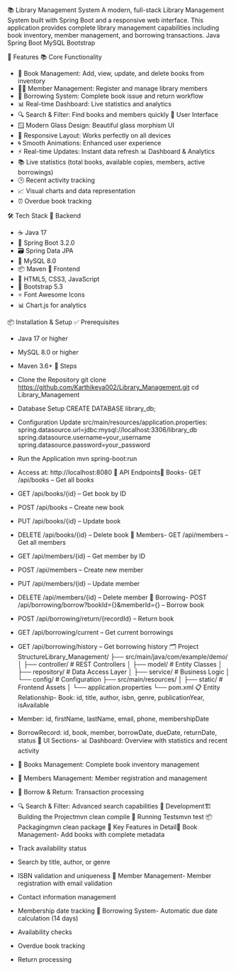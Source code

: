 📚 Library Management System
A modern, full-stack Library Management System built with Spring Boot and a responsive web interface. This application provides complete library management capabilities including book inventory, member management, and borrowing transactions.
Java Spring Boot MySQL Bootstrap

🚀 Features
📚 Core Functionality
- 📘 Book Management: Add, view, update, and delete books from inventory
- 🧑‍💼 Member Management: Register and manage library members
- 🔄 Borrowing System: Complete book issue and return workflow
- 📊 Real-time Dashboard: Live statistics and analytics
- 🔍 Search & Filter: Find books and members quickly
🎨 User Interface
- 🪟 Modern Glass Design: Beautiful glass morphism UI
- 📱 Responsive Layout: Works perfectly on all devices
- 🌀 Smooth Animations: Enhanced user experience
- ⚡ Real-time Updates: Instant data refresh
📊 Dashboard & Analytics
- 📚 Live statistics (total books, available copies, members, active borrowings)
- 🕒 Recent activity tracking
- 📈 Visual charts and data representation
- ⏰ Overdue book tracking

🛠 Tech Stack
🔧 Backend
- ☕ Java 17
- 🌱 Spring Boot 3.2.0
- 🗃️ Spring Data JPA
- 🐬 MySQL 8.0
- 📦 Maven
🎨 Frontend
- 🧱 HTML5, CSS3, JavaScript
- 🎀 Bootstrap 5.3
- ⭐ Font Awesome Icons
- 📊 Chart.js for analytics

📦 Installation & Setup
✅ Prerequisites
- Java 17 or higher
- MySQL 8.0 or higher
- Maven 3.6+
🧭 Steps
- Clone the Repository
git clone https://github.com/Karthikeya002/Library_Management.git
cd Library_Management
- Database Setup
CREATE DATABASE library_db;
- Configuration Update src/main/resources/application.properties:
spring.datasource.url=jdbc:mysql://localhost:3306/library_db
spring.datasource.username=your_username
spring.datasource.password=your_password
- Run the Application
mvn spring-boot:run


- Access at: http://localhost:8080
🎯 API Endpoints📘 Books- GET /api/books – Get all books
- GET /api/books/{id} – Get book by ID
- POST /api/books – Create new book
- PUT /api/books/{id} – Update book
- DELETE /api/books/{id} – Delete book
🧑 Members- GET /api/members – Get all members
- GET /api/members/{id} – Get member by ID
- POST /api/members – Create new member
- PUT /api/members/{id} – Update member
- DELETE /api/members/{id} – Delete member
🔄 Borrowing- POST /api/borrowing/borrow?bookId={}&memberId={} – Borrow book
- POST /api/borrowing/return/{recordId} – Return book
- GET /api/borrowing/current – Get current borrowings
- GET /api/borrowing/history – Get borrowing history
🗂 Project StructureLibrary_Management/
├── src/main/java/com/example/demo/
│   ├── controller/          # REST Controllers
│   ├── model/              # Entity Classes
│   ├── repository/         # Data Access Layer
│   ├── service/            # Business Logic
│   └── config/             # Configuration
├── src/main/resources/
│   ├── static/             # Frontend Assets
│   └── application.properties
└── pom.xml
📋 Entity Relationship- Book: id, title, author, isbn, genre, publicationYear, isAvailable
- Member: id, firstName, lastName, email, phone, membershipDate
- BorrowRecord: id, book, member, borrowDate, dueDate, returnDate, status
🎨 UI Sections- 📊 Dashboard: Overview with statistics and recent activity
- 📘 Books Management: Complete book inventory management
- 🧑 Members Management: Member registration and management
- 🔄 Borrow & Return: Transaction processing
- 🔍 Search & Filter: Advanced search capabilities
🔧 Development🏗️ Building the Projectmvn clean compile
🧪 Running Testsmvn test
📦 Packagingmvn clean package
🌟 Key Features in Detail📘 Book Management- Add books with complete metadata
- Track availability status
- Search by title, author, or genre
- ISBN validation and uniqueness
🧑 Member Management- Member registration with email validation
- Contact information management
- Membership date tracking
🔄 Borrowing System- Automatic due date calculation (14 days)
- Availability checks
- Overdue book tracking
- Return processing
